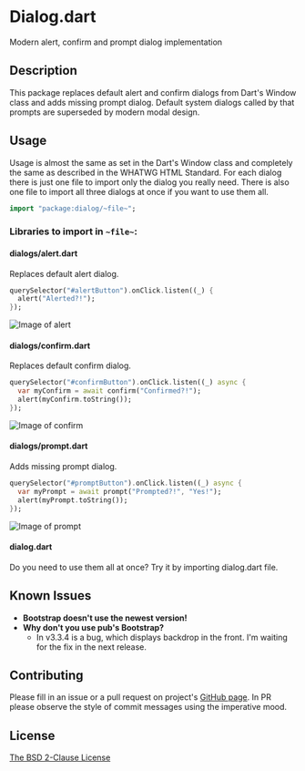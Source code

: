 # Dialog.dart

Modern alert, confirm and prompt dialog implementation

## Description

This package replaces default alert and confirm dialogs from Dart's Window class and adds missing prompt dialog. Default system dialogs called by that prompts are superseded by modern modal design.

## Usage

Usage is almost the same as set in the Dart's Window class and completely the same as described in the WHATWG HTML Standard. For each dialog there is just one file to import only the dialog you really need. There is also one file to import all three dialogs at once if you want to use them all.

```Dart
import "package:dialog/~file~";
```

### Libraries to import in `~file~`:

#### dialogs/alert.dart

Replaces default alert dialog.

```Dart
querySelector("#alertButton").onClick.listen((_) {
  alert("Alerted?!");
});
```

![Image of alert](https://raw.githubusercontent.com/dvorapa/dialog-dart/master/alert.png)

#### dialogs/confirm.dart

Replaces default confirm dialog.

```Dart
querySelector("#confirmButton").onClick.listen((_) async {
  var myConfirm = await confirm("Confirmed?!");
  alert(myConfirm.toString());
});
```

![Image of confirm](https://raw.githubusercontent.com/dvorapa/dialog-dart/master/confirm.png)

#### dialogs/prompt.dart

Adds missing prompt dialog.

```Dart
querySelector("#promptButton").onClick.listen((_) async {
  var myPrompt = await prompt("Prompted?!", "Yes!");
  alert(myPrompt.toString());
});
```

![Image of prompt](https://raw.githubusercontent.com/dvorapa/dialog-dart/master/prompt.png)

#### dialog.dart

Do you need to use them all at once? Try it by importing dialog.dart file.

## Known Issues

* **Bootstrap doesn't use the newest version!**
* **Why don't you use pub's Bootstrap?**
  * In v3.3.4 is a bug, which displays backdrop in the front. I'm waiting for the fix in the next release.

## Contributing

Please fill in an issue or a pull request on project's [GitHub page](https://github.com/dvorapa/dialog-dart). In PR please observe the style of commit messages using the imperative mood.

## License

[The BSD 2-Clause License](https://github.com/dvorapa/dialog-dart/blob/master/LICENSE)